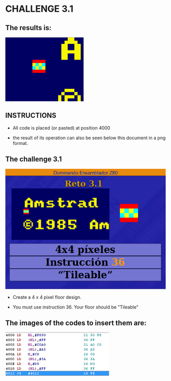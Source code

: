 # CHALLENGE 3.1

## The results is:

![](https://github.com/aggranadoss/amstradcpc-machine-code/blob/master/amstrad_cpc_exercises_resolved/challenge31/Tileable.png)

## INSTRUCTIONS

- All code is placed (or pasted) at position 4000

- the result of its operation can also be seen below this document in a png format.

## The challenge 3.1

![](https://github.com/aggranadoss/amstradcpc-machine-code/blob/master/images/challenge31/challenge31exercise.png)

- Create a 4 x 4 pixel floor design.

- You must use instruction 36. Your floor should be "Tileable"

## The images of the codes to insert them are:

![](https://github.com/aggranadoss/amstradcpc-machine-code/blob/master/images/challenge31/c_tileable.png)

